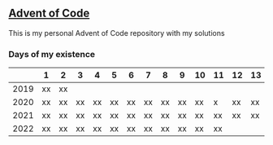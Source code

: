 ## [Advent of Code](https://adventofcode.com/2020/about)

This is my personal Advent of Code repository with my solutions

### Days of my existence

|      | 1   | 2   | 3   | 4   | 5   | 6   | 7   | 8   | 9   | 10  | 11  | 12  | 13  | 14  |
| ---- | --- | --- | --- | --- | --- | --- | --- | --- | --- | --- | --- | --- | --- | --- |
| 2019 | xx  | xx  |     |     |     |     |     |     |     |     |     |     |     |     |
| 2020 | xx  | xx  | xx  | xx  | xx  | xx  | xx  | xx  | xx  | xx  | x   | xx  | xx  |     |
| 2021 | xx  | xx  | xx  | xx  | xx  | xx  | xx  | xx  | xx  | xx  | xx  | xx  | xx  | xx  |
| 2022 | xx  | xx  | xx  | xx  | xx  | xx  | xx  | xx  | xx  | xx  | xx  |     |     |     |
